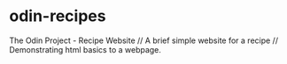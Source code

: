 # odin-recipes
The Odin Project - Recipe Website // 
A brief simple website for a recipe //
Demonstrating html basics to a webpage.